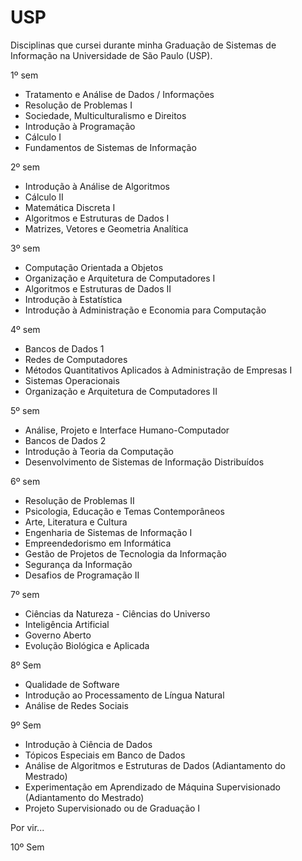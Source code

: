 # USP
Disciplinas que cursei durante minha Graduação de Sistemas de Informação na Universidade de São Paulo (USP).

1º sem
 - Tratamento e Análise de Dados / Informações
 - Resolução de Problemas I
 - Sociedade, Multiculturalismo e Direitos
 - Introdução à Programação
 - Cálculo I
 - Fundamentos de Sistemas de Informação

2º sem
 - Introdução à Análise de Algoritmos
 - Cálculo II
 - Matemática Discreta I
 - Algoritmos e Estruturas de Dados I
 - Matrizes, Vetores e Geometria Analítica

3º sem
 - Computação Orientada a Objetos
 - Organização e Arquitetura de Computadores I
 - Algoritmos e Estruturas de Dados II
 - Introdução à Estatística
 - Introdução à Administração e Economia para Computação

4º sem
 - Bancos de Dados 1
 - Redes de Computadores
 - Métodos Quantitativos Aplicados à Administração de Empresas I
 - Sistemas Operacionais
 - Organização e Arquitetura de Computadores II

5º sem
 - Análise, Projeto e Interface Humano-Computador
 - Bancos de Dados 2 
 - Introdução à Teoria da Computação
 - Desenvolvimento de Sistemas de Informação Distribuídos

6º sem
 - Resolução de Problemas II 
 - Psicologia, Educação e Temas Contemporâneos
 - Arte, Literatura e Cultura
 - Engenharia de Sistemas de Informação I
 - Empreendedorismo em Informática
 - Gestão de Projetos de Tecnologia da Informação
 - Segurança da Informação
 - Desafios de Programação II

7º sem
 - Ciências da Natureza - Ciências do Universo
 - Inteligência Artificial
 - Governo Aberto
 - Evolução Biológica e Aplicada
 
 8º Sem
 - Qualidade de Software
 - Introdução ao Processamento de Língua Natural
 - Análise de Redes Sociais
 
 9º Sem
 - Introdução à Ciência de Dados
 - Tópicos Especiais em Banco de Dados
 - Análise de Algoritmos e Estruturas de Dados (Adiantamento do Mestrado)
 - Experimentação em Aprendizado de Máquina Supervisionado (Adiantamento do Mestrado)
 - Projeto Supervisionado ou de Graduação I
 
 Por vir...
 
 10º Sem
